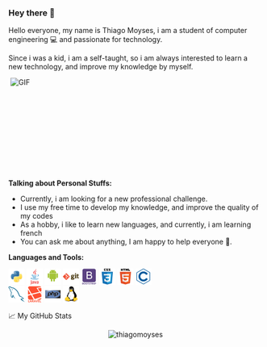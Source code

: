 ### Hey there 👋

Hello everyone, my name is Thiago Moyses, i am a student of computer engineering 💻 and passionate for technology.<br />

Since i was a kid, i am a self-taught, so i am always interested to learn a new technology, and improve my knowledge by myself.<br />

  <img align="right" alt="GIF" src="https://media.giphy.com/media/349qKnoIBHK1i/giphy.gif" width="500" height="200" />
  
**Talking about Personal Stuffs:**

- Currently, i am looking for a new professional challenge.
- I use my free time to develop my knowledge, and improve the quality of my codes
- As a hobby, i like to learn new languages, and currently, i am learning french 
- You can ask me about anything, I am happy to help everyone 💬.

**Languages and Tools:**  

<code><img height="32" src="https://raw.githubusercontent.com/github/explore/80688e429a7d4ef2fca1e82350fe8e3517d3494d/topics/python/python.png"></code>
<code><img height="32" src="https://github.com/thiagomoyses/thiagomoyses/blob/main/java-original-wordmark.svg"></code>
<code><img height="32" src="https://github.com/thiagomoyses/thiagomoyses/blob/main/android-original-wordmark.svg"></code>
<code><img height="32" src="https://raw.githubusercontent.com/github/explore/80688e429a7d4ef2fca1e82350fe8e3517d3494d/topics/git/git.png"></code>
<code><img height="32" src="https://github.com/thiagomoyses/thiagomoyses/blob/main/bootstrap-plain-wordmark.svg"></code>
<code><img height="32" src="https://github.com/thiagomoyses/thiagomoyses/blob/main/css3-original-wordmark.svg"></code>
<code><img height="32" src="https://github.com/thiagomoyses/thiagomoyses/blob/main/html5-original-wordmark.svg"></code>
<code><img height="32" src="https://github.com/thiagomoyses/thiagomoyses/blob/main/c-line.svg"></code><br>
<code><img height="32" src="https://github.com/thiagomoyses/thiagomoyses/blob/main/mysql-plain.svg"></code>
<code><img height="32" src="https://github.com/thiagomoyses/thiagomoyses/blob/main/laravel-plain-wordmark.svg"></code>
<code><img height="32" src="https://github.com/thiagomoyses/thiagomoyses/blob/main/php-original.svg"></code>
<code><img height="32" src="https://github.com/thiagomoyses/thiagomoyses/blob/main/linux-original.svg"></code>


📈 My GitHub Stats

<p align="center"> <img src="https://github-readme-stats.vercel.app/api?username=thiagomoyses&show_icons=true&theme=dracula" alt="thiagomoyses" />
